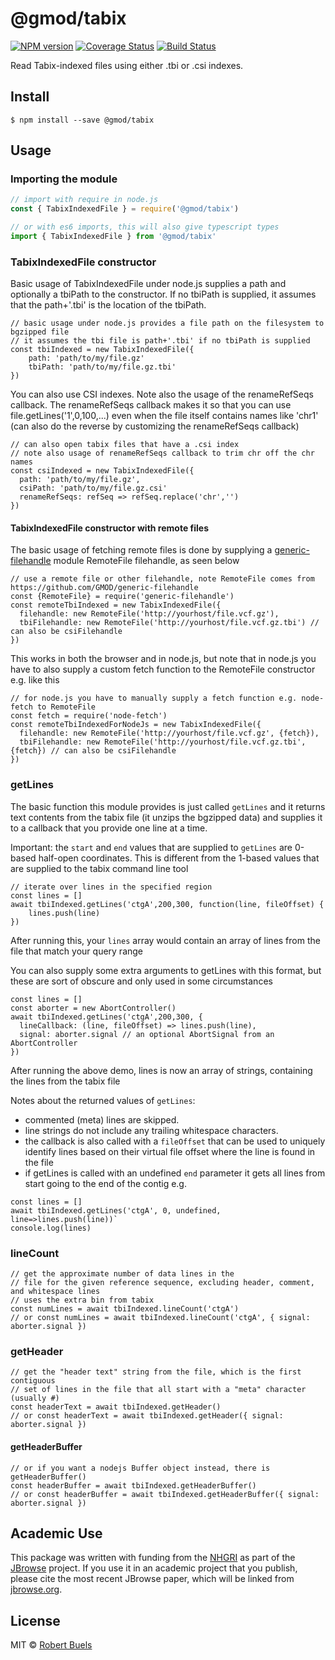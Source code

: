 # @gmod/tabix

[![NPM version](https://img.shields.io/npm/v/@gmod/tabix.svg?style=flat-square)](https://npmjs.org/package/@gmod/tabix)
[![Coverage Status](https://img.shields.io/codecov/c/github/GMOD/tabix-js/master.svg?style=flat-square)](https://codecov.io/gh/GMOD/tabix-js/branch/master)
[![Build Status](https://img.shields.io/github/actions/workflow/status/GMOD/tabix-js/push.yml?branch=master)](https://github.com/GMOD/tabix-js/actions)

Read Tabix-indexed files using either .tbi or .csi indexes.

## Install

    $ npm install --save @gmod/tabix

## Usage

### Importing the module

```js
// import with require in node.js
const { TabixIndexedFile } = require('@gmod/tabix')

// or with es6 imports, this will also give typescript types
import { TabixIndexedFile } from '@gmod/tabix'
```

### TabixIndexedFile constructor

Basic usage of TabixIndexedFile under node.js supplies a path and optionally a tbiPath to the constructor. If no tbiPath is supplied, it assumes that the path+'.tbi' is the location of the tbiPath.

```
// basic usage under node.js provides a file path on the filesystem to bgzipped file
// it assumes the tbi file is path+'.tbi' if no tbiPath is supplied
const tbiIndexed = new TabixIndexedFile({
    path: 'path/to/my/file.gz'
    tbiPath: 'path/to/my/file.gz.tbi'
})

```

You can also use CSI indexes. Note also the usage of the renameRefSeqs callback. The renameRefSeqs callback makes it so that you can use file.getLines('1',0,100,...) even when the file itself contains names like 'chr1' (can also do the reverse by customizing the renameRefSeqs callback)

```
// can also open tabix files that have a .csi index
// note also usage of renameRefSeqs callback to trim chr off the chr names
const csiIndexed = new TabixIndexedFile({
  path: 'path/to/my/file.gz',
  csiPath: 'path/to/my/file.gz.csi'
  renameRefSeqs: refSeq => refSeq.replace('chr','')
})
```

#### TabixIndexedFile constructor with remote files

The basic usage of fetching remote files is done by supplying a [generic-filehandle](https://github.com/GMOD/generic-filehandle) module RemoteFile filehandle, as seen below

```
// use a remote file or other filehandle, note RemoteFile comes from https://github.com/GMOD/generic-filehandle
const {RemoteFile} = require('generic-filehandle')
const remoteTbiIndexed = new TabixIndexedFile({
  filehandle: new RemoteFile('http://yourhost/file.vcf.gz'),
  tbiFilehandle: new RemoteFile('http://yourhost/file.vcf.gz.tbi') // can also be csiFilehandle
})
```

This works in both the browser and in node.js, but note that in node.js you have to also supply a custom fetch function to the RemoteFile constructor e.g. like this

```
// for node.js you have to manually supply a fetch function e.g. node-fetch to RemoteFile
const fetch = require('node-fetch')
const remoteTbiIndexedForNodeJs = new TabixIndexedFile({
  filehandle: new RemoteFile('http://yourhost/file.vcf.gz', {fetch}),
  tbiFilehandle: new RemoteFile('http://yourhost/file.vcf.gz.tbi', {fetch}) // can also be csiFilehandle
})
```

### getLines

The basic function this module provides is just called `getLines` and it returns text contents from the tabix file (it unzips the bgzipped data) and supplies it to a callback that you provide one line at a time.

Important: the `start` and `end` values that are supplied to `getLines` are 0-based half-open coordinates. This is different from the 1-based values that are supplied to the tabix command line tool

```
// iterate over lines in the specified region
const lines = []
await tbiIndexed.getLines('ctgA',200,300, function(line, fileOffset) {
    lines.push(line)
})

```

After running this, your `lines` array would contain an array of lines from the file that match your query range

You can also supply some extra arguments to getLines with this format, but these are sort of obscure and only used in some circumstances

```
const lines = []
const aborter = new AbortController()
await tbiIndexed.getLines('ctgA',200,300, {
  lineCallback: (line, fileOffset) => lines.push(line),
  signal: aborter.signal // an optional AbortSignal from an AbortController
})

```

After running the above demo, lines is now an array of strings, containing the lines from the tabix file

Notes about the returned values of `getLines`:

- commented (meta) lines are skipped.
- line strings do not include any trailing whitespace characters.
- the callback is also called with a `fileOffset` that can be used to uniquely identify lines based on their virtual file offset where the line is found in the file
- if getLines is called with an undefined `end` parameter it gets all lines from start going to the end of the contig e.g.

```
const lines = []
await tbiIndexed.getLines('ctgA', 0, undefined, line=>lines.push(line))`
console.log(lines)
```

### lineCount

```
// get the approximate number of data lines in the
// file for the given reference sequence, excluding header, comment, and whitespace lines
// uses the extra bin from tabix
const numLines = await tbiIndexed.lineCount('ctgA')
// or const numLines = await tbiIndexed.lineCount('ctgA', { signal: aborter.signal })

```

### getHeader

```
// get the "header text" string from the file, which is the first contiguous
// set of lines in the file that all start with a "meta" character (usually #)
const headerText = await tbiIndexed.getHeader()
// or const headerText = await tbiIndexed.getHeader({ signal: aborter.signal })
```

#### getHeaderBuffer

```
// or if you want a nodejs Buffer object instead, there is getHeaderBuffer()
const headerBuffer = await tbiIndexed.getHeaderBuffer()
// or const headerBuffer = await tbiIndexed.getHeaderBuffer({ signal: aborter.signal })
```

## Academic Use

This package was written with funding from the [NHGRI](http://genome.gov) as part of the [JBrowse](http://jbrowse.org) project. If you use it in an academic project that you publish, please cite the most recent JBrowse paper, which will be linked from [jbrowse.org](http://jbrowse.org).

## License

MIT © [Robert Buels](https://github.com/rbuels)
